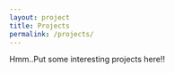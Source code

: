 ```yaml
---
layout: project
title: Projects
permalink: /projects/
---
```

Hmm..Put some interesting projects here!!

